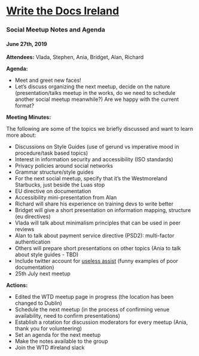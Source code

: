 # [Write the Docs Ireland](https://www.meetup.com/Write-The-Docs-Ireland/)
### Social Meetup Notes and Agenda

#### June 27th, 2019


**Attendees:** Vlada, Stephen, Ania, Bridget, Alan, Richard


**Agenda:**
* Meet and greet new faces!
* Let’s discuss organizing the next meetup, decide on the nature (presentation/talks meetup in the works, do we need to schedule another social meetup meanwhile?) Are we happy with the current format?


**Meeting Minutes:**

The following are some of the topics we briefly discussed and want to learn more about:
* Discussions on Style Guides (use of gerund vs imperative mood in procedure/task based topics)
* Interest in information security and accessibility (ISO standards)
* Privacy policies around social networks
* Grammar structure/style guides
* For the next social meetup, specify that it’s the Westmoreland Starbucks, just beside the Luas stop
* EU directive on documentation
* Accessibility mini-presentation from Alan
* Richard will share his experience on training devs to write better
* Bridget will give a short presentation on information mapping, structure (eu directives)
* Vlada will talk about minimalism principles that can be used in peer reviews
* Alan to talk about payment service directive (PSD2): multi-factor authentication
* Others will prepare short presentations on other topics (Ania to talk about style guides - TBD)
* Include twitter account for [useless assist](https://twitter.com/uselessassist) (funny examples of poor documentation)
* 25th July next meetup


**Actions:**
* Edited the WTD meetup page in progress (the location has been changed to Dublin)
* Schedule the next meetup (in the process of confirming venue availability, need to confirm presentations)
* Establish a rotation for discussion moderators for every meetup (Ania, thank you for volunteering)
* Set an agenda for the next meetup
* Make the notes available to the group
* Join the WTD #ireland slack
